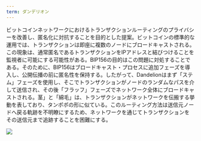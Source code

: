 ```yaml
---
term: ダンデリオン
---
```

ビットコインネットワークにおけるトランザクションルーティングのプライバシーを改善し、匿名化に対抗することを目的とした提案。ビットコインの標準的な運用では、トランザクションは即座に複数のノードにブロードキャストされる。この現象は、通常匿名であるトランザクションをIPアドレスと結びつけることを監視者に可能にする可能性がある。BIP156の目的はこの問題に対処することである。そのために、BIP156はブロードキャスト・プロセスに追加フェーズを導入し、公開伝播の前に匿名性を保持する。したがって、Dandelionはまず「ステム」フェーズを使用し、そこでトランザクションがノードのランダムなパスを介して送信され、その後「フラッフ」フェーズでネットワーク全体にブロードキャストされる。茎」と「綿毛」は、トランザクションがネットワークを伝搬する挙動を表しており、タンポポの形に似ている。このルーティング方法は送信元ノードへ戻る軌跡を不明瞭にするため、ネットワークを通じてトランザクションをその送信元まで追跡することを困難にする。

![](../../dictionnaire/assets/36.webp)